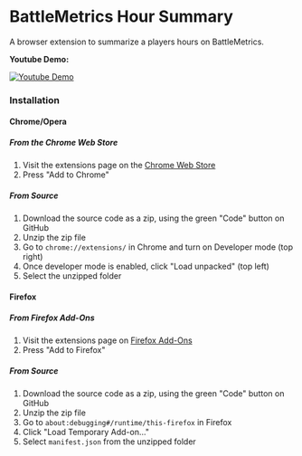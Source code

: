 # BattleMetrics Hour Summary

A browser extension to summarize a players hours on BattleMetrics.

**Youtube Demo:**

[![Youtube Demo](https://img.youtube.com/vi/cFOoKDuIqcI/0.jpg)](https://www.youtube.com/watch?v=cFOoKDuIqcI)

### Installation

#### Chrome/Opera
##### From the Chrome Web Store
1. Visit the extensions page on the [Chrome Web Store](https://chromewebstore.google.com/detail/battlemetrics-hour-summar/gnajpegpiielkdlhiggjmojcnlihmfal)
2. Press "Add to Chrome"

##### From Source
1. Download the source code as a zip, using the green "Code" button on GitHub
2. Unzip the zip file
3. Go to `chrome://extensions/` in Chrome and turn on Developer mode (top right)
4. Once developer mode is enabled, click "Load unpacked" (top left)
5. Select the unzipped folder

#### Firefox
##### From Firefox Add-Ons
1. Visit the extensions page on [Firefox Add-Ons](https://addons.mozilla.org/en-GB/firefox/addon/battlemetrics-hour-summary/)
2. Press "Add to Firefox"

##### From Source
1. Download the source code as a zip, using the green "Code" button on GitHub
2. Unzip the zip file
3. Go to `about:debugging#/runtime/this-firefox` in Firefox
4. Click "Load Temporary Add-on..."
5. Select `manifest.json` from the unzipped folder
